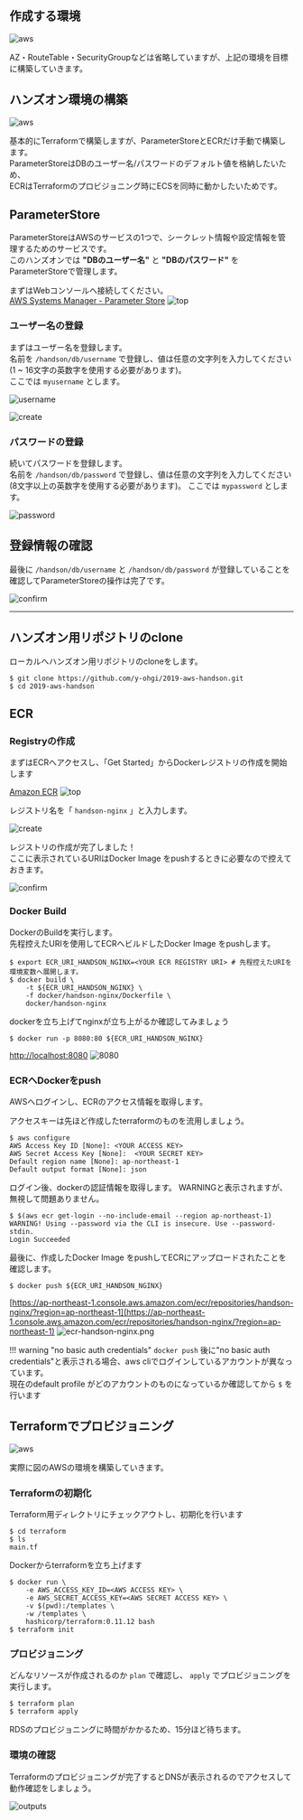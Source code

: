 ## 作成する環境

![aws](../imgs/aws.png)

AZ・RouteTable・SecurityGroupなどは省略していますが、上記の環境を目標に構築していきます。

## ハンズオン環境の構築

![aws](imgs/aws.png)

基本的にTerraformで構築しますが、ParameterStoreとECRだけ手動で構築します。  
ParameterStoreはDBのユーザー名/パスワードのデフォルト値を格納したいため、  
ECRはTerraformのプロビジョニング時にECSを同時に動かしたいためです。

## ParameterStore
ParameterStoreはAWSのサービスの1つで、シークレット情報や設定情報を管理するためのサービスです。  
このハンズオンでは **"DBのユーザー名"** と **"DBのパスワード"** をParameterStoreで管理します。  

まずはWebコンソールへ接続してください。  
[AWS Systems Manager - Parameter Store](https://ap-northeast-1.console.aws.amazon.com/systems-manager/parameters?region=ap-northeast-1)
![top](imgs/ssm-top.png)

### ユーザー名の登録


まずはユーザー名を登録します。  
名前を `/handson/db/username` で登録し、値は任意の文字列を入力してください  (1 ~ 16文字の英数字を使用する必要があります)。  
ここでは `myusername` とします。

![username](imgs/ssm-username.png)

![create](imgs/ssm-create.png)

### パスワードの登録

続いてパスワードを登録します。  
名前を `/handson/db/password` で登録し、値は任意の文字列を入力してください (8文字以上の英数字を使用する必要があります)。
ここでは `mypassword` とします。

![password](imgs/ssm-password.png)

## 登録情報の確認

最後に `/handson/db/username` と `/handson/db/password` が登録していることを確認してParameterStoreの操作は完了です。  

![confirm](imgs/ssm-confirm.png)


---

## ハンズオン用リポジトリのclone
ローカルへハンズオン用リポジトリのcloneをします。

```
$ git clone https://github.com/y-ohgi/2019-aws-handson.git
$ cd 2019-aws-handson
```

## ECR

### Registryの作成
まずはECRへアクセスし、「Get Started」からDockerレジストリの作成を開始します

[Amazon ECR](https://ap-northeast-1.console.aws.amazon.com/ecr/get-started?region=ap-northeast-1)
![top](imgs/ecr-top.png)

レジストリ名を「 `handson-nginx` 」と入力します。  

![create](imgs/ecr-create.png)

レジストリの作成が完了しました！  
ここに表示されているURIはDocker Image をpushするときに必要なので控えておきます。

![confirm](imgs/ecr-confirm.png)


### Docker Build
DockerのBuildを実行します。  
先程控えたURIを使用してECRへビルドしたDocker Image をpushします。

```
$ export ECR_URI_HANDSON_NGINX=<YOUR ECR REGISTRY URI> # 先程控えたURIを環境変数へ展開します。
$ docker build \
    -t ${ECR_URI_HANDSON_NGINX} \
    -f docker/handson-nginx/Dockerfile \
    docker/handson-nginx
```

dockerを立ち上げてnginxが立ち上がるか確認してみましょう
```
$ docker run -p 8080:80 ${ECR_URI_HANDSON_NGINX}
```

[http://localhost:8080](http://localhost:8080)
![8080](imgs/handson-docker-8080.png)


### ECRへDockerをpush
AWSへログインし、ECRのアクセス情報を取得します。  

アクセスキーは先ほど作成したterraformのものを流用しましょう。

```
$ aws configure
AWS Access Key ID [None]: <YOUR ACCESS KEY>
AWS Secret Access Key [None]:  <YOUR SECRET KEY>
Default region name [None]: ap-northeast-1
Default output format [None]: json
```

ログイン後、dockerの認証情報を取得します。
WARNINGと表示されますが、無視して問題ありません。  
```
$ $(aws ecr get-login --no-include-email --region ap-northeast-1)
WARNING! Using --password via the CLI is insecure. Use --password-stdin.
Login Succeeded
```

最後に、作成したDocker Image をpushしてECRにアップロードされたことを確認します。
```
$ docker push ${ECR_URI_HANDSON_NGINX}
```

[https://ap-northeast-1.console.aws.amazon.com/ecr/repositories/handson-nginx/?region=ap-northeast-1](https://ap-northeast-1.console.aws.amazon.com/ecr/repositories/handson-nginx/?region=ap-northeast-1)
![ecr-handson-nginx.png](imgs/ecr-handson-nginx.png)


!!! warning "no basic auth credentials"
    `docker push` 後に"no basic auth credentials"と表示される場合、aws cliでログインしているアカウントが異なっています。  
    現在のdefault profile がどのアカウントのものになっているか確認してから `$` を行います

## Terraformでプロビジョニング

![aws](imgs/aws.png)

実際に図のAWSの環境を構築していきます。

### Terraformの初期化
Terraform用ディレクトリにチェックアウトし、初期化を行います
```
$ cd terraform
$ ls
main.tf
```

Dockerからterraformを立ち上げます
```
$ docker run \
    -e AWS_ACCESS_KEY_ID=<AWS ACCESS KEY> \
    -e AWS_SECRET_ACCESS_KEY=<AWS SECRET ACCESS KEY> \
    -v $(pwd):/templates \
    -w /templates \
    hashicorp/terraform:0.11.12 bash
$ terraform init
```

### プロビジョニング
どんなリソースが作成されるのか `plan` で確認し、 `apply` でプロビジョニングを実行します。
```
$ terraform plan
$ terraform apply
```

RDSのプロビジョニングに時間がかかるため、15分ほど待ちます。  

### 環境の確認
Terraformのプロビジョニングが完了するとDNSが表示されるのでアクセスして動作確認をしましょう。  

![outputs](imgs/terraform-output-dns.png)  

